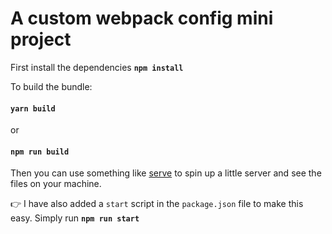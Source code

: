 # A custom webpack config mini project

First install the dependencies **`npm install`**

To build the bundle:

#### `yarn build` 

or 

#### `npm run build`

Then you can use something like [serve](https://www.npmjs.com/package/serve) to spin up a little server and see the files on your machine.

:point_right: I have also added a `start` script in the `package.json` file to make this easy. Simply run **`npm run start`**